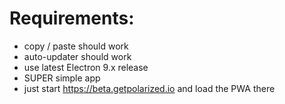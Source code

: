 # Requirements:

- copy / paste should work
- auto-updater should work
- use latest Electron 9.x release
- SUPER simple app 
- just start https://beta.getpolarized.io and load the PWA there
